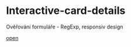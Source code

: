 # Interactive-card-details

Ověřování formuláře - RegExp, responsiv design 

[open](https://sarkalax.github.io/Interactive-card-details/)
